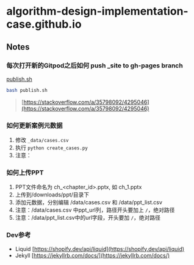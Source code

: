 # algorithm-design-implementation-case.github.io

## Notes

### 每次打开新的Gitpod之后如何 push _site to gh-pages branch

[publish.sh](publish.sh)

```bash
bash publish.sh
```

> [https://stackoverflow.com/a/35798092/4295046](https://stackoverflow.com/a/35798092/4295046)

### 如何更新案例元数据

1. 修改 `_data/cases.csv`
2. 执行 `python create_cases.py`
3. 注意：

### 如何上传PPT

1. PPT文件命名为 ch_<chapter_id>.pptx, 如 ch_1.pptx
2. 上传到/downloads/ppt/目录下
3. 添加元数据，分别编辑 /data/cases.csv 和 /data/ppt_list.csv
4. 注意：/data/cases.csv 中ppt_url列，路径开头要加上 `/`，绝对路径
5. 注意：/data/ppt_list.csv中的url字段，开头要加 `/`，绝对路径

### Dev参考

- Liquid [https://shopify.dev/api/liquid](https://shopify.dev/api/liquid)
- Jekyll [https://jekyllrb.com/docs/](https://jekyllrb.com/docs/)
